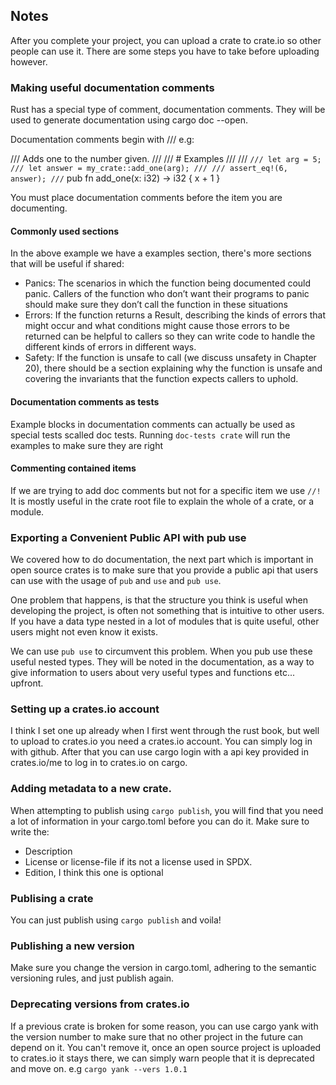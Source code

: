 ## Notes

After you complete your project, you can upload a crate to crate.io so other people can use it. 
There are some steps you have to take before uploading however.

### Making useful documentation comments

Rust has a special type of comment, documentation comments. They will be used to generate 
documentation using cargo doc --open. 

Documentation comments begin with /// e.g:

/// Adds one to the number given.
///
/// # Examples
///
/// ```
/// let arg = 5;
/// let answer = my_crate::add_one(arg);
///
/// assert_eq!(6, answer);
/// ```
pub fn add_one(x: i32) -> i32 {
    x + 1
}

You must place documentation comments before the item you are documenting. 

#### Commonly used sections

In the above example we have a examples section, there's more sections that will be useful if shared:

- Panics: The scenarios in which the function being documented could panic. Callers of the function who don’t 
 want their programs to panic should make sure they don’t call the function in these situations
- Errors: If the function returns a Result, describing the kinds of errors that might occur and what conditions might cause 
those errors to be returned can be helpful to callers so they can write code to handle the different kinds of errors in different ways.
- Safety: If the function is unsafe to call (we discuss unsafety in Chapter 20), there should be a section explaining why the 
function is unsafe and covering the invariants that the function expects callers to uphold.

#### Documentation comments as tests

Example blocks in documentation comments can actually be used as special tests scalled doc tests. 
Running `doc-tests crate` will run the examples to make sure they are right

#### Commenting contained items

If we are trying to add doc comments but not for a specific item we use `//!`
It is mostly useful in the crate root file to explain the whole of a crate, or a module. 

### Exporting a Convenient Public API with pub use 

We covered how to do documentation, the next part which is important in open source crates is to make sure
that you provide a public api that users can use with the usage of `pub` and `use` and `pub use`.

One problem that happens, is that the structure you think is useful when developing the project, is often not 
something that is intuitive to other users. If you have a data type nested in a lot of modules that is quite useful,
other users might not even know it exists. 

We can use `pub use` to circumvent this problem. When you pub use these useful nested types. They will be noted in 
the documentation, as a way to give information to users about very useful types and functions etc... upfront.

### Setting up a crates.io account

I think I set one up already when I first went through the rust book, but well to upload to crates.io you need a crates.io account.
You can simply log in with github. 
After that you can use cargo login with a api key provided in crates.io/me to log in to crates.io on cargo. 

### Adding metadata to a new crate. 

When attempting to publish using `cargo publish`, you will find that you need a lot of information in your cargo.toml before you can do it. 
Make sure to write the:
- Description
- License or license-file if its not a license used in SPDX.
- Edition, I think this one is optional

### Publising a crate

You can just publish using `cargo publish` and voila!

### Publishing a new version

Make sure you change the version in cargo.toml, adhering to the semantic versioning rules, and just publish again.

### Deprecating versions from crates.io 

If a previous crate is broken for some reason, you can use cargo yank with the version number to make sure that 
no other project in the future can depend on it. 
You can't remove it, once an open source project is uploaded to crates.io it stays there, we can simply warn people
that it is deprecated and move on. e.g
`cargo yank --vers 1.0.1`
